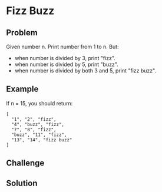 Fizz Buzz
===


Problem
-------

Given number n. Print number from 1 to n. But:

- when number is divided by 3, print "fizz".
- when number is divided by 5, print "buzz".
- when number is divided by both 3 and 5, print "fizz buzz".

Example
-------

If n = 15, you should return:

    [
      "1", "2", "fizz",
      "4", "buzz", "fizz",
      "7", "8", "fizz",
      "buzz", "11", "fizz",
      "13", "14", "fizz buzz"
    ]

Challenge
---------

Solution
--------

